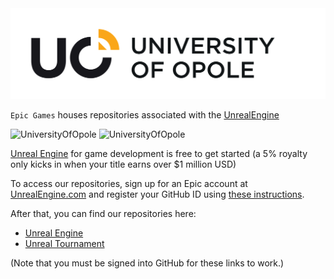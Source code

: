 <picture>
  <source media="(prefers-color-scheme: dark)" srcset="https://github.com/TestOrganizationMM/.github/blob/28e0884e93dc2a0eb885d6e9acd208a1afe4f4c4/Logo/LOGO_UO_ENG%20(12).svg">
  <img alt="UniversityOfOpole" src="https://github.com/TestOrganizationMM/.github/blob/28e0884e93dc2a0eb885d6e9acd208a1afe4f4c4/Logo/LOGO_UO_ENG%20(2).svg">
</picture>


`Epic Games` houses repositories associated with the [UnrealEngine](https://www.unrealengine.com/)

![UniversityOfOpole](https://media.graphassets.com/qiFQiyH6TiuMdOIA5yZJ)
![UniversityOfOpole](https://www.uni.opole.pl/images/logouo_header_.png)

[Unreal Engine](https://www.unrealengine.com/en-US/solutions/games) for game development is free to get started (a 5% royalty only kicks in when your title earns over $1 million USD)

To access our repositories, sign up for an Epic account at [UnrealEngine.com](https://www.unrealengine.com) and register your GitHub ID using [these instructions](https://www.unrealengine.com/ue4-on-github). 

After that, you can find our repositories here:

*  [Unreal Engine](https://github.com/EpicGames/UnrealEngine)
*  [Unreal Tournament](https://github.com/EpicGames/UnrealTournament)
  
(Note that you must be signed into GitHub for these links to work.)
